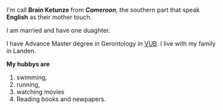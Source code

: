 I'm call **Brain Ketunze** from **_Cameroon_**, the southern part that speak __English__ as their mother touch. 

I am married and have one duaghter. 

I have Advance Master degree in Gerontology in [VUB](https://www.vub.be/). I live with my family in Landen. 


__My hubbys are__ 

1. swimming, 
2. running,
3. watching movies
4. Reading books and newpapers.
